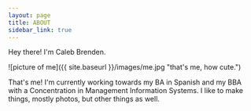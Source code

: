 ```yaml
---
layout: page
title: ABOUT
sidebar_link: true
---
```


Hey there! I'm Caleb Brenden.

![picture of me]({{ site.baseurl }}/images/me.jpg "that's me, how cute.")

That's me! I'm currently working towards my BA in Spanish and my BBA with a Concentration in Management Information Systems. I like to make things, mostly photos, but other things as well.